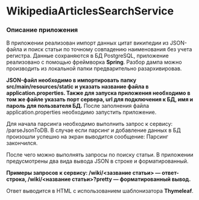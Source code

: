 # WikipediaArticlesSearchService

### Описание приложения

В приложении реализован импорт данных цитат википедии из JSON-файла и поиск статьи по точному совпадению наименования без учета регистра.
Данные сохраняются в БД PostgreSQL, приложение реализовано с помощью фреймворка **Spring**. 
Разбор дампа можно производить из локальной папки предварительно разархивировав.

**JSON-файл необходимо в импортировать папку src/main/resources/static и указать название файла в application.properties. Также для запуска приложения необходимо 
в том же файле указать порт сервера, url для подключения к БД, имя и пароль для пользвателя БД.**
После заполнения файла application.properties необходимо запустить приложение. 

Для начала парсинга необходимо выполнить запрос к сервису: /parseJsonToDB. В случае если парсинг и добавление данных в БД произошли успешно на экран выводится сообщение: 
Парсинг закончился.

После чего можно выполнять запросы по поиску статьи. В приложении предусмотрены два вида вывода JSON в строке и форматированный.

**Примеры запросов к сервису: /wiki/<зазвание статьи> — ответ-строка, /wiki/<название статьи>?pretty — форматированный вывод.**

Ответ выводится в HTML с использованием шаблонизатора **Thymeleaf**. 
 
